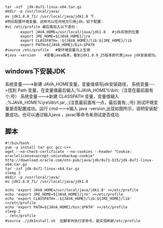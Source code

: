 ```
tar -xzf  jdk-8u71-linux-x64.tar.gz
mkdir -p /usr/local/java/
mv jdk1.8.0_71/ /usr/local/java/jdk1.8 下.       
#然后配置环境变量，这样可以任何地方引用jdk，如下配置：       
#vi /etc/profile 最后面加入以下语句：       
       export JAVA_HOME=/usr/local/java/jdk1.8   #jdk存放的位置
       export JRE_HOME=${JAVA_HOME}/jre 
       export CLASSPATH=.:${JAVA_HOME}/lib:${JRE_HOME}/lib 
       export PATH=${JAVA_HOME}/bin:$PATH      
#source /etc/profile   #使环境变量马上生效       
#java -version    #查看java版本，看到jdk1.8.0_25版本即代表java jdk安装成功。
```
## windows下安装JDK
系统变量--->新建 JAVA_HOME变量，变量值填写jdk安装路径，
系统变量--->找到 Path 变量，在变量值最后输入;%JAVA_HOME%\bin;（注意在最前面有个;号）
系统变量--->新建 CLASSPATH 变量，变量值输入 .;%JAVA_HOME%\jre\lib\rt.jar;.;(注意最前面有一点，最后面有;.;号)
测试环境变量是否配置成功。运行 cmd--->输入 java -version,出现如图所示，说明安装配置成功。也可以通过输入java ，javac等命令来测试是否成功

## 脚本
```
#!/bin/bash
yum -y install tar gcc gcc-c++
wget --no-check-certificate --no-cookies --header "Cookie: oraclelicense=accept-securebackup-cookie" http://download.oracle.com/otn-pub/java/jdk/8u71-b15/jdk-8u71-linux-x64.tar.gz
tar -zxf jdk-8u71-linux-x64.tar.gz
sleep 3
mkdir -p /usr/local/java/
mv jdk1.8.0_71/ /usr/local/java/jdk1.8

echo 'export JAVA_HOME=/usr/local/java/jdk1.8' >>/etc/profile
echo 'export JRE_HOME=${JAVA_HOME}/jre' >>/etc/profile
echo 'export CLASSPATH=.:${JAVA_HOME}/lib:${JRE_HOME}/lib' >>/etc/profile
echo 'export PATH=${JAVA_HOME}/bin:$PATH' >>/etc/profile
sleep 2
. /etc/profile
#source ./jdkInstall.sh  在脚本外执行该命令，能实现刷新/etc/profile
```